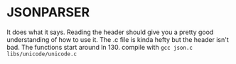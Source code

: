 # JSONPARSER
It does what it says. Reading the header should give you a pretty good understanding of how to use it. The .c file is kinda hefty but the header isn't bad. The functions start around ln 130.
compile with `gcc json.c libs/unicode/unicode.c`
